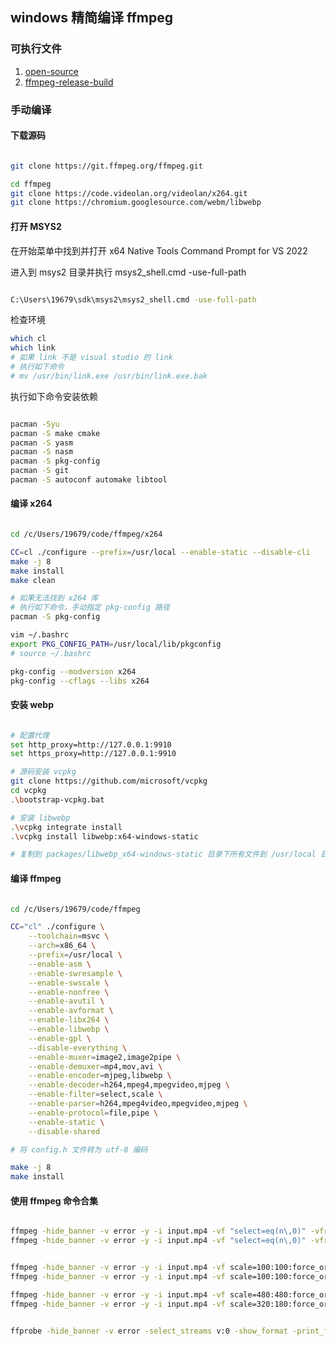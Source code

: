 ## windows 精简编译 ffmpeg

### 可执行文件

1. [open-source](https://github.com/BtbN/FFmpeg-Builds)
2. [ffmpeg-release-build](https://www.gyan.dev/ffmpeg/builds/#release-builds)

### 手动编译

#### 下载源码

```bash

git clone https://git.ffmpeg.org/ffmpeg.git

cd ffmpeg
git clone https://code.videolan.org/videolan/x264.git
git clone https://chromium.googlesource.com/webm/libwebp

```

#### 打开 MSYS2

在开始菜单中找到并打开 x64 Native Tools Command Prompt for VS 2022

进入到 msys2 目录并执行 msys2_shell.cmd -use-full-path

```bash

C:\Users\19679\sdk\msys2\msys2_shell.cmd -use-full-path

```

检查环境

```bash
which cl
which link
# 如果 link 不是 visual studio 的 link
# 执行如下命令
# mv /usr/bin/link.exe /usr/bin/link.exe.bak

```

执行如下命令安装依赖

```bash

pacman -Syu
pacman -S make cmake
pacman -S yasm
pacman -S nasm
pacman -S pkg-config
pacman -S git
pacman -S autoconf automake libtool

```

#### 编译 x264

```bash

cd /c/Users/19679/code/ffmpeg/x264

CC=cl ./configure --prefix=/usr/local --enable-static --disable-cli
make -j 8
make install
make clean

# 如果无法找到 x264 库
# 执行如下命令，手动指定 pkg-config 路径
pacman -S pkg-config

vim ~/.bashrc
export PKG_CONFIG_PATH=/usr/local/lib/pkgconfig
# source ~/.bashrc

pkg-config --modversion x264
pkg-config --cflags --libs x264

```

#### 安装 webp

```bash

# 配置代理
set http_proxy=http://127.0.0.1:9910
set https_proxy=http://127.0.0.1:9910

# 源码安装 vcpkg
git clone https://github.com/microsoft/vcpkg
cd vcpkg
.\bootstrap-vcpkg.bat

# 安装 libwebp
.\vcpkg integrate install
.\vcpkg install libwebp:x64-windows-static

# 复制到 packages/libwebp_x64-windows-static 目录下所有文件到 /usr/local 目录下 

```

#### 编译 ffmpeg

```bash

cd /c/Users/19679/code/ffmpeg

CC="cl" ./configure \
    --toolchain=msvc \
    --arch=x86_64 \
    --prefix=/usr/local \
    --enable-asm \
    --enable-swresample \
    --enable-swscale \
    --enable-nonfree \
    --enable-avutil \
    --enable-avformat \
    --enable-libx264 \
    --enable-libwebp \
    --enable-gpl \
    --disable-everything \
    --enable-muxer=image2,image2pipe \
    --enable-demuxer=mp4,mov,avi \
    --enable-encoder=mjpeg,libwebp \
    --enable-decoder=h264,mpeg4,mpegvideo,mjpeg \
    --enable-filter=select,scale \
    --enable-parser=h264,mpeg4video,mpegvideo,mjpeg \
    --enable-protocol=file,pipe \
    --enable-static \
    --disable-shared

# 将 config.h 文件转为 utf-8 编码

make -j 8
make install

```

#### 使用 ffmpeg 命令合集

```bash

ffmpeg -hide_banner -v error -y -i input.mp4 -vf "select=eq(n\,0)" -vframes 1 -f image2 cover.jpg
ffmpeg -hide_banner -v error -y -i input.mp4 -vf "select=eq(n\,0)" -vframes 1 -f image2 -


ffmpeg -hide_banner -v error -y -i input.mp4 -vf scale=100:100:force_original_aspect_ratio=decrease -c:v mjpeg -q:v 5 -frames:v 1 -f image2 cover.jpg
ffmpeg -hide_banner -v error -y -i input.mp4 -vf scale=100:100:force_original_aspect_ratio=decrease -c:v mjpeg -frames:v 1 -q:v 5 -f image2pipe -

ffmpeg -hide_banner -v error -y -i input.mp4 -vf scale=480:480:force_original_aspect_ratio=decrease -c:v webp -preset picture -q:v 80 -frames:v 1 -f image2 cover.webp
ffmpeg -hide_banner -v error -y -i input.mp4 -vf scale=320:180:force_original_aspect_ratio=decrease -c:v webp -preset picture -q:v 80 -frames:v 1 -f image2 cover.webp


ffprobe -hide_banner -v error -select_streams v:0 -show_format -print_format json input.mp4

```